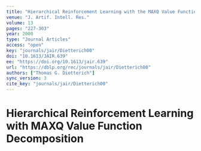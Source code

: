```yaml
---
title: "Hierarchical Reinforcement Learning with the MAXQ Value Function Decomposition."
venue: "J. Artif. Intell. Res."
volume: 13
pages: "227-303"
year: 2000
type: "Journal Articles"
access: "open"
key: "journals/jair/Dietterich00"
doi: "10.1613/JAIR.639"
ee: "https://doi.org/10.1613/jair.639"
url: "https://dblp.org/rec/journals/jair/Dietterich00"
authors: ["Thomas G. Dietterich"]
sync_version: 3
cite_key: "journals/jair/Dietterich00"
---
```

# Hierarchical Reinforcement Learning with MAXQ Value Function Decomposition